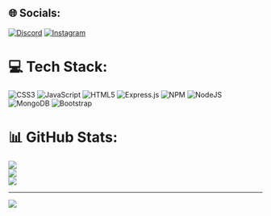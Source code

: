 ## 🌐 Socials:

[![Discord](https://img.shields.io/badge/Discord-%237289DA.svg?logo=discord&logoColor=white)](htttps://discord.gg/https://discord.gg/rhTgfSfh4b) [![Instagram](https://img.shields.io/badge/Instagram-%23E4405F.svg?logo=Instagram&logoColor=white)](https://instagram.com/marcel1833)

# 💻 Tech Stack:

![CSS3](https://img.shields.io/badge/css3-%231572B6.svg?style=flat-square&logo=css3&logoColor=white) ![JavaScript](https://img.shields.io/badge/javascript-%23323330.svg?style=flat-square&logo=javascript&logoColor=%23F7DF1E) ![HTML5](https://img.shields.io/badge/html5-%23E34F26.svg?style=flat-square&logo=html5&logoColor=white) ![Express.js](https://img.shields.io/badge/express.js-%23404d59.svg?style=flat-square&logo=express&logoColor=%2361DAFB) ![NPM](https://img.shields.io/badge/NPM-%23000000.svg?style=flat-square&logo=npm&logoColor=white) ![NodeJS](https://img.shields.io/badge/node.js-6DA55F?style=flat-square&logo=node.js&logoColor=white) ![MongoDB](https://img.shields.io/badge/MongoDB-%234ea94b.svg?style=flat-square&logo=mongodb&logoColor=white) ![Bootstrap](https://img.shields.io/badge/bootstrap-%23563D7C.svg?style=flat-square&logo=bootstrap&logoColor=white)

# 📊 GitHub Stats:

![](https://github-readme-stats.vercel.app/api?username=Marcel1853&theme=dark&hide_border=false&include_all_commits=false&count_private=false)<br/>
![](https://github-readme-streak-stats.herokuapp.com/?user=Marcel1853&theme=dark&hide_border=false)<br/>
![](https://github-readme-stats.vercel.app/api/top-langs/?username=Marcel1853&theme=dark&hide_border=false&include_all_commits=false&count_private=false&layout=compact)

---

[![](https://visitcount.itsvg.in/api?id=Marcel1853&icon=0&color=0)](https://visitcount.itsvg.in)
